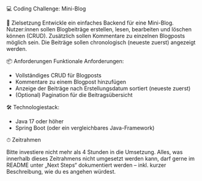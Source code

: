 💻 Coding Challenge: Mini-Blog

🧠 Zielsetzung
Entwickle ein einfaches Backend für eine Mini-Blog. Nutzer:innen sollen Blogbeiträge erstellen, lesen, bearbeiten und löschen können (CRUD). Zusätzlich sollen Kommentare zu einzelnen Blogposts möglich sein. Die Beiträge sollen chronologisch (neueste zuerst) angezeigt werden.

📦 Anforderungen
Funktionale Anforderungen:

- Vollständiges CRUD für Blogposts
- Kommentare zu einem Blogpost hinzufügen
- Anzeige der Beiträge nach Erstellungsdatum sortiert (neueste zuerst)
- (Optional) Pagination für die Beitragsübersicht

🛠️ Technologiestack:
- Java 17 oder höher
- Spring Boot (oder ein vergleichbares Java-Framework)

⏱ Zeitrahmen

Bitte investiere nicht mehr als 4 Stunden in die Umsetzung. Alles, was innerhalb dieses Zeitrahmens nicht umgesetzt werden kann, darf gerne im README unter „Next Steps“ dokumentiert werden – inkl. kurzer Beschreibung, wie du es angehen würdest.
